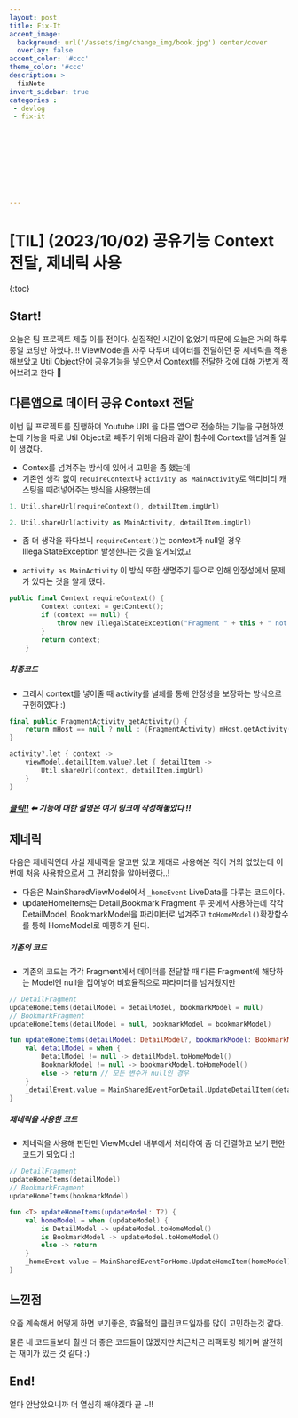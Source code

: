 ```yaml
---
layout: post
title: Fix-It
accent_image: 
  background: url('/assets/img/change_img/book.jpg') center/cover
  overlay: false
accent_color: '#ccc'
theme_color: '#ccc'
description: >
  fixNote
invert_sidebar: true
categories :
 - devlog
 - fix-it










---
```


# [TIL] (2023/10/02) 공유기능 Context 전달, 제네릭 사용

{:toc}



## Start!

오늘은 팀 프로젝트 제출 이틀 전이다. 실질적인 시간이 없었기 때문에 오늘은 거의 하루종일 코딩만 하였다..!! ViewModel을 자주 다루며 데이터를 전달하던 중 제네릭을 적용해보았고 Util Object안에 공유기능을 넣으면서 Context를 전달한 것에 대해 가볍게 적어보려고 한다 🙂 



## 다른앱으로 데이터 공유 Context 전달

이번 팀 프로젝트를 진행하며 Youtube URL을 다른 앱으로 전송하는 기능을 구현하였는데 기능을 따로 Util Object로 빼주기 위해 다음과 같이 함수에 Context를 넘겨줄 일이 생겼다.

- Contex를 넘겨주는 방식에 있어서 고민을 좀 했는데
- 기존엔 생각 없이 `requireContext`나 `activity as MainActivity`로 액티비티 캐스팅을 때려넣어주는 방식을 사용했는데

```kotlin
1. Util.shareUrl(requireContext(), detailItem.imgUrl)

2. Util.shareUrl(activity as MainActivity, detailItem.imgUrl)
```

- 좀 더 생각을 하다보니 `requireContext()`는 context가 null일 경우 IllegalStateException 발생한다는 것을 알게되었고

- `activity as MainActivity` 이 방식 또한 생명주기 등으로 인해 안정성에서 문제가 있다는 것을 알게 됐다.

```kotlin
public final Context requireContext() {
        Context context = getContext();
        if (context == null) {
            throw new IllegalStateException("Fragment " + this + " not attached to a context.");
        }
        return context;
    }
```

##### 최종코드

- 그래서  context를 넣어줄 때 activity를 널체를 통해 안정성을 보장하는 방식으로 구현하였다 :)

```kotlin
final public FragmentActivity getActivity() {
    return mHost == null ? null : (FragmentActivity) mHost.getActivity();
}
```

```kotlin
activity?.let { context ->
    viewModel.detailItem.value?.let { detailItem ->
        Util.shareUrl(context, detailItem.imgUrl)
    }
}
```

##### [클릭!!](https://softychoo.github.io/devlog/fix-it/2023-10-02-sendDataOtherApp/)  ⬅︎ 기능에 대한 설명은 여기 링크에 작성해놓았다 !!



## 제네릭

다음은 제네릭인데 사실 제네릭을 알고만 있고 제대로 사용해본 적이 거의 없었는데 이번에 처음 사용함으로서 그 편리함을 알아버렸다..!

- 다음은 MainSharedViewModel에서 `_homeEvent` LiveData를 다루는 코드이다.
- updateHomeItems는 Detail,Bookmark Fragment 두 곳에서 사용하는데 각각 DetailModel, BookmarkModel을 파라미터로 넘겨주고 `toHomeModel()`확장함수를 통해 HomeModel로 매핑하게 된다.

##### 기존의 코드

- 기존의 코드는 각각 Fragment에서 데이터를 전달할 때 다른 Fragment에 해당하는 Model엔 null을 집어넣어 비효율적으로 파라미터를 넘겨줬지만

```kotlin
// DetailFragment
updateHomeItems(detailModel = detailModel, bookmarkModel = null)
// BookmarkFragment
updateHomeItems(detailModel = null, bookmarkModel = bookmarkModel)
```

```kotlin
fun updateHomeItems(detailModel: DetailModel?, bookmarkModel: BookmarkModel?) {
    val detailModel = when {
        DetailModel != null -> detailModel.toHomeModel()
        BookmarkModel != null -> bookmarkModel.toHomeModel()
        else -> return // 모든 변수가 null인 경우     
    }
    _detailEvent.value = MainSharedEventForDetail.UpdateDetailItem(detailModel)
}
```

##### 제네릭을 사용한 코드

- 제네릭을 사용해 판단만 ViewModel 내부에서 처리하여 좀 더 간결하고 보기 편한 코드가 되었다 :)

```kotlin
// DetailFragment
updateHomeItems(detailModel)
// BookmarkFragment
updateHomeItems(bookmarkModel)
```

```kotlin
fun <T> updateHomeItems(updateModel: T?) {
    val homeModel = when (updateModel) {
        is DetailModel -> updateModel.toHomeModel()
        is BookmarkModel -> updateModel.toHomeModel()
        else -> return
    }
    _homeEvent.value = MainSharedEventForHome.UpdateHomeItem(homeModel)
}
```



## 느낀점

요즘 계속해서 어떻게 하면 보기좋은, 효율적인 클린코드일까를 많이 고민하는것 같다.

물론 내 코드들보다 훨씬 더 좋은 코드들이 많겠지만 차근차근 리팩토링 해가며 발전하는 재미가 있는 것 같다 :)



## End!

얼마 안남았으니까 더 열심히 해야겠다 끝 ~!!